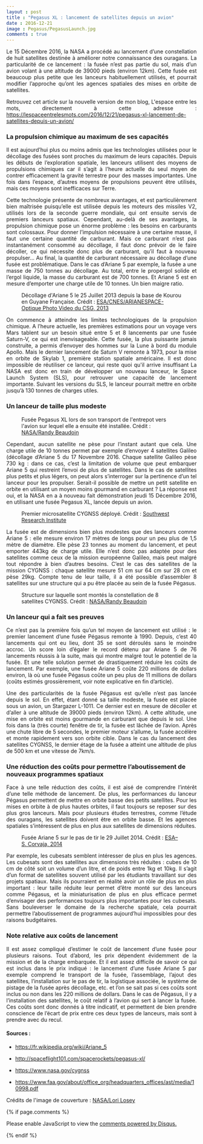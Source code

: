 ```yaml
---
layout : post
title : "Pegasus XL : lancement de satellites depuis un avion"
date : 2016-12-21
image : Pegasus/PegasusLaunch.jpg
comments : true
---
```


<p class="intro" style="text-align: justify;"><span class="dropcap">L</span>e 15 Décembre 2016, la NASA a procédé au lancement d’une constellation de huit satellites destinée à améliorer notre connaissance des ouragans. La particularité de ce lancement : la fusée n’est pas partie du sol, mais d’un avion volant à une altitude de 39000 pieds (environ 12km). Cette fusée est beaucoup plus petite que les lanceurs habituellement utilisés, et pourrait modifier l’approche qu’ont les agences spatiales des mises en orbite de satellites.</p>

<p style="text-align: justify;"> Retrouvez cet article sur la nouvelle version de mon blog, L'espace entre les mots, directement à cette adresse : <a href="https://lespaceentrelesmots.com/2016/12/21/pegasus-xl-lancement-de-satellites-depuis-un-avion/">https://lespaceentrelesmots.com/2016/12/21/pegasus-xl-lancement-de-satellites-depuis-un-avion/</a>

### La propulsion chimique au maximum de ses capacités

<p style="text-align: justify;">Il est aujourd’hui plus ou moins admis que les technologies utilisées pour le décollage des fusées sont  proches du maximum de leurs capacités. Depuis les débuts de l’exploration spatiale, les lanceurs utilisent des moyens de propulsions chimiques car il s’agit à l’heure actuelle du seul moyen de contrer efficacement la gravité terrestre pour des masses importantes. Une fois dans l’espace, d’autres moyens de propulsions peuvent être utilisés, mais ces moyens sont inefficaces sur Terre.</p>

<p style="text-align: justify;">Cette technologie présente de nombreux avantages, et est particulièrement bien maîtrisée puisqu’elle est utilisée depuis les moteurs des missiles V2, utilisés lors de la seconde guerre mondiale, qui ont ensuite servis de premiers lanceurs spatiaux. Cependant, au-delà de ses avantages, la propulsion chimique pose un énorme problème : les besoins en carburants sont colossaux. Pour donner l’impulsion nécessaire à une certaine masse, il faut une certaine quantité de carburant. Mais ce carburant n’est pas instantanément consommé au décollage, il faut donc prévoir de le faire décoller, ce qui nécessite donc plus de carburant, qu’il faut à nouveau propulser… Au final, la quantité de carburant nécessaire au décollage d’une fusée est problématique. Dans le cas d’Ariane 5 par exemple, la fusée a une masse de 750 tonnes au décollage. Au total, entre le propergol solide et l’ergol liquide, la masse du carburant est de 700 tonnes. Et Ariane 5 est en mesure d’emporter une charge utile de 10 tonnes. Un bien maigre ratio.</p>

<figure>
	<img src="{{ '/assets/img/Pegasus/Ariane5Launch.jpg' | prepend: site.baseurl }}" alt=""> 
	<figcaption>Décollage d'Ariane 5 le 25 Juillet 2013 depuis la base de Kourou en Guyane Française. Crédit :  <a href="http://www.esa.int/spaceinimages/Images/2013/07/Alphasat_Launch5">ESA/CNES/ARIANESPACE-Optique Photo Video du CSG, 2013</a></figcaption>
</figure>

<p style="text-align: justify;">On commence à atteindre les limites technologiques de la propulsion chimique. A l’heure actuelle, les premières estimations pour un voyage vers Mars tablent sur un besoin situé entre 5 et 8 lancements par une fusée Saturn-V, ce qui est inenvisageable. Cette fusée, la plus puissante jamais construite, a permis d’envoyer des hommes sur la Lune à bord du module Apollo. Mais le dernier lancement de Saturn V remonte à 1973, pour la mise en orbite de Skylab 1, première station spatiale américaine. Il est donc impossible de réutiliser ce lanceur, qui reste quoi qu'il arrive insuffisant La NASA est donc en train de développer un nouveau lanceur, le Space Launch System (SLS), pour retrouver une capacité de lancement importante. Suivant les versions du SLS, le lanceur pourrait mettre en orbite jusqu’à 130 tonnes de charges utiles.</p>

### Un lanceur de taille plus modeste

<figure>
	<img src="{{ '/assets/img/Pegasus/Pegasus.jpg' | prepend: site.baseurl }}" alt=""> 
	<figcaption>Fusée Pegasus XL lors de son transport de l'entrepot vers l'avion sur lequel elle a ensuite été installée. Crédit :  <a href="https://images.nasa.gov/#/details-VAFB-20161128-PH_RNB01_0035.html">NASA/Randy Beaudoin</a></figcaption>
</figure>

<p style="text-align: justify;">Cependant, aucun satellite ne pèse pour l’instant autant que cela. Une charge utile de 10 tonnes permet par exemple d’envoyer 4 satellites Galileo (décollage d’Ariane 5 du 17 Novembre 2016. Chaque satellite Galileo pèse 730 kg : dans ce cas, c’est la limitation de volume que peut embarquer Ariane 5 qui restreint l’envoi de plus de satellites. Dans le cas de satellites plus petits et plus légers, on peut alors s’interroger sur la pertinence d’un tel lanceur pour les propulser. Serait-il possible de mettre un petit satellite en orbite en utilisant un moyen moins gourmand en carburant ? La réponse est oui, et la NASA en a à nouveau fait démonstration jeudi 15 Décembre 2016, en utilisant une fusée Pegasus XL, lancée depuis un avion.</p>

<figure>
	<img src="{{ '/assets/img/Pegasus/CygnssSatellite.jpg' | prepend: site.baseurl }}" alt=""> 
	<figcaption>Premier microsatellite CYGNSS déployé. Crédit :  <a href="https://www.nasa.gov/cygnss/first-complete-cygnss-spacecraft">Southwest Research Institute</a></figcaption>
</figure>

<p style="text-align: justify;">La fusée est de dimensions bien plus modestes que des lanceurs comme Ariane 5 : elle mesure environ 17 mètres de longs pour un peu plus de 1,5 mètre de diamètre. Elle pèse 23 tonnes au moment du lancement, et peut emporter 443kg de charge utile. Elle n’est donc pas adaptée pour des satellites comme ceux de la mission européenne Galileo, mais peut malgré tout répondre à bien d’autres besoins. C’est le cas des satellites de la mission CYGNSS : chaque satellite mesure 51 cm sur 64 cm sur 28 cm et pèse 29kg. Compte tenu de leur taille, il a été possible d’assembler 8 satellites sur une structure qui a pu être placée au sein de la fusée Pégasus.</p>

<figure>
	<img src="{{ '/assets/img/Pegasus/CygnssStructure.jpg' | prepend: site.baseurl }}" alt=""> 
	<figcaption>Structure sur laquelle sont montés la constellation de 8 satellites CYGNSS. Crédit :  <a href="https://images.nasa.gov/#/details-VAFB-20161013-PH_RNB01_0003.html">NASA/Randy Beaudoin</a></figcaption>
</figure>

### Un lanceur qui a fait ses preuves

<p style="text-align: justify;">Ce n’est pas la première fois qu’un tel moyen de lancement est utilisé : le premier lancement d’une fusée Pégasus remonte à 1990. Depuis, c’est 40 lancements qui ont eu lieu, dont 35 se sont déroulés sans le moindre accroc. Un score loin d’égaler le record détenu par Ariane 5 de 76 lancements réussis à la suite, mais qui montre malgré tout le potentiel de la fusée. Et une telle solution permet de drastiquement réduire les coûts de lancement. Par exemple, une fusée Ariane 5 coûte 220 millions de dollars environ, là où une fusée Pégasus coûte un peu plus de 11 millions de dollars (coûts estimés grossièrement, voir note explicative en fin d’article).</p>

<p style="text-align: justify;">Une des particularités de la fusée Pégasus est qu’elle n’est pas lancée depuis le sol. En effet, étant donné sa taille modeste, la fusée est placée sous un avion, un Stargazer L-1011. Ce dernier est en mesure de décoller et d’aller à une altitude de 39000 pieds (environ 12km). A cette altitude, une mise en orbite est moins gourmande en carburant que depuis le sol. Une fois dans la (très courte) fenêtre de tir, la fusée est lâchée de l’avion. Après une chute libre de 5 secondes, le premier moteur s’allume, la fusée accélère et monte rapidement vers son orbite cible. Dans le cas du lancement des satellites CYGNSS, le dernier étage de la fusée a atteint une altitude de plus de 500 km et une vitesse de 7km/s.</p>

### Une réduction des coûts pour permettre l’aboutissement de nouveaux programmes spatiaux

<p style="text-align: justify;">Face à une telle réduction des coûts, il est aisé de comprendre l’intérêt d’une telle méthode de lancement. De plus, les performances du lanceur Pégasus permettent de mettre en orbite basse des petits satellites. Pour les mises en orbite à de plus hautes orbites, il faut toujours se reposer sur des plus gros lanceurs. Mais pour plusieurs études terrestres, comme l’étude des ouragans, les satellites doivent être en orbite basse. Et les agences spatiales s’intéressent de plus en plus aux satellites de dimensions réduites. </p>

<figure>
	<img src="{{ '/assets/img/Pegasus/Ariane5.jpg' | prepend: site.baseurl }}" alt=""> 
	<figcaption>Fusée Ariane 5 sur le pas de tir le 29 Juillet 2014. Crédit :  <a href="http://www.esa.int/spaceinimages/Images/2014/07/ATV_Georges_Lemaitre_ready_for_launch13">ESA–S. Corvaja, 2014</a></figcaption>
</figure>

<p style="text-align: justify;">Par exemple, les cubesats semblent intéresser de plus en plus les agences. Les cubesats sont des satellites aux dimensions très réduites : cubes de 10 cm de côté soit un volume d’un litre, et de poids entre 1kg et 10kg. Il s’agit d’un format de satellites souvent utilisé par les étudiants travaillant sur des projets spatiaux. Mais ils pourraient en réalité avoir un rôle de plus en plus important : leur taille réduite leur permet d’être monté sur des lanceurs comme Pégasus, et la miniaturisation de plus en plus efficace permet d’envisager des performances toujours plus importantes pour les cubesats. Sans bouleverser le domaine de la recherche spatiale, cela pourrait permettre l’aboutissement de programmes aujourd’hui impossibles pour des raisons budgétaires.</p>

### Note relative aux coûts de lancement

<p style="text-align: justify;">Il est assez compliqué d’estimer le coût de lancement d’une fusée pour plusieurs raisons. Tout d’abord, les prix dépendent évidemment de la mission et de la charge embarquée. Et il est assez difficile de savoir ce qui est inclus dans le prix indiqué : le lancement d’une fusée Ariane 5 par exemple comprend le transport de la fusée, l’assemblage, l’ajout des satellites, l’installation sur le pas de tir, la logistique associée, le système de pistage de la fusée après décollage, etc. et l’on se sait pas si ces coûts sont inclus ou non dans les 220 millions de dollars. Dans le cas de Pégasus, il y a l’installation des satellites, le coût relatif à l’avion qui sert à lancer la fusée. Ces coûts sont donc donnés à titre indicatif, et permettent de bien prendre conscience de l’écart de prix entre ces deux types de lanceurs, mais sont à prendre avec du recul.</p>

#### Sources :

* <a href="https://fr.wikipedia.org/wiki/Ariane_5">https://fr.wikipedia.org/wiki/Ariane_5</a>

* <a href="http://spaceflight101.com/spacerockets/pegasus-xl/">http://spaceflight101.com/spacerockets/pegasus-xl/</a>

* <a href="https://www.nasa.gov/cygnss">https://www.nasa.gov/cygnss</a>

* <a href="https://www.faa.gov/about/office_org/headquarters_offices/ast/media/10998.pdf">https://www.faa.gov/about/office_org/headquarters_offices/ast/media/10998.pdf</a>

Crédits de l'image de couverture : <a href="https://images.nasa.gov/#/details-KSC-20161215-PH_LAL02_0001.html">NASA/Lori Losey</a>

{% if page.comments %}
<div id="disqus_thread"></div>
<script>

/**
 *  RECOMMENDED CONFIGURATION VARIABLES: EDIT AND UNCOMMENT THE SECTION BELOW TO INSERT DYNAMIC VALUES FROM YOUR PLATFORM OR CMS.
 *  LEARN WHY DEFINING THESE VARIABLES IS IMPORTANT: https://disqus.com/admin/universalcode/#configuration-variables */
/*
var disqus_config = function () {
    this.page.url = http://www.charlesgabouleaud.fr/blog/PegasusXL-lancement-satellites-avion/;  // Replace PAGE_URL with your page's canonical URL variable
    this.page.identifier = PAGE_IDENTIFIER; // Replace PAGE_IDENTIFIER with your page's unique identifier variable
};
*/
(function() { // DON'T EDIT BELOW THIS LINE
    var d = document, s = d.createElement('script');
    s.src = '//charlesgabouleaud-fr.disqus.com/embed.js';
    s.setAttribute('data-timestamp', +new Date());
    (d.head || d.body).appendChild(s);
})();
</script>
<noscript>Please enable JavaScript to view the <a href="https://disqus.com/?ref_noscript">comments powered by Disqus.</a></noscript>
                                    
{% endif %}
